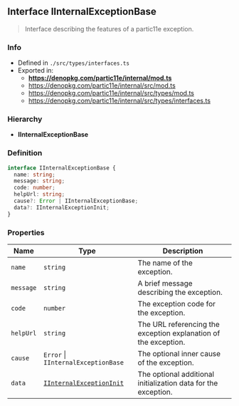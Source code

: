 ## Interface IInternalExceptionBase

> Interface describing the features of a partic11e exception.

### Info

* Defined in `./src/types/interfaces.ts`
* Exported in:
  * **https://denopkg.com/partic11e/internal/mod.ts**
  * https://denopkg.com/partic11e/internal/src/mod.ts
  * https://denopkg.com/partic11e/internal/src/types/mod.ts
  * https://denopkg.com/partic11e/internal/src/types/interfaces.ts

### Hierarchy
  * **IInternalExceptionBase**

### Definition

```ts
interface IInternalExceptionBase {
  name: string;
  message: string;
  code: number;
  helpUrl: string;
  cause?: Error | IInternalExceptionBase;
  data?: IInternalExceptionInit;
}
```

### Properties

| Name | Type | Description |
|------|------|-------------|
| `name` | `string` | The name of the exception. |
| `message` | `string` | A brief message describing the exception. |
| `code` | `number` | The exception code for the exception. |
| `helpUrl` | `string` | The URL referencing the exception explanation of the exception. |
| `cause` | `Error` \| `IInternalExceptionBase` | The optional inner cause of the exception. |
| `data` | [`IInternalExceptionInit`](IInternalExceptionInit) | The optional additional initialization data for the exception. |
